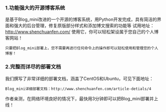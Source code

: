 ### 1.功能强大的开源博客系统
是基于Blog_mini改进的一个开源的博客系统，用Python开发完成，具有简洁的界面和强大的后台管理，修复原版部分样式和添加博文搜索的功能等
试用地址：http://www.shenchuanfen.com/
使用它，你可以轻松架设属于您自己的个人博客网站！

    只要把Blog_mini部署上，您不需要再进行任何命令上的操作即可以轻松使用和管理您的个人博客！

### 2.完整而详尽的部署文档
我们撰写了非常详细的部署文档，涵盖了CentOS和Ubuntu，可见下面地址：

    Blog_mini详细部署文档：http://www.shenchuanfen.com/article-detials/4

作者亲测，在网络环境良好的情况下，最快用3分钟即可以把Blog_mini部署并上线！
